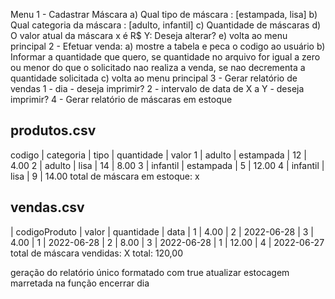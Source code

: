 Menu 
1 - Cadastrar Máscara
    a) Qual tipo de máscara :  [estampada, lisa]
    b) Qual categoria da máscara : [adulto, infantil]
    c) Quantidade de máscaras
    d) O valor atual da máscara x é R$ Y: Deseja alterar? 
    e) volta ao menu principal
2 - Efetuar venda:
    a) mostre a tabela e peca o codigo ao usuário
    b) Informar a quantidade que quero, se quantidade no arquivo for igual a zero ou menor do que o solicitado nao realiza a venda, se nao decrementa a quantidade solicitada
    c) volta ao menu principal
3 - Gerar relatório de vendas
    1 - dia
        - deseja imprimir? 
    2 - intervalo de data de X a Y
         - deseja imprimir? 
4 - Gerar relatório de máscaras em estoque

produtos.csv
----------------------------------------------------------
codigo | categoria | tipo      | quantidade | valor
   1   | adulto    | estampada |     12     | 4.00
   2   | adulto    | lisa      |     14     | 8.00
   3   | infantil  | estampada |     5      | 12.00
   4   | infantil  | lisa      |     9      | 14.00
total de máscara em estoque: x

vendas.csv
----------------------------------------------------------
| codigoProduto | valor  | quantidade | data
|       1       | 4.00   |      2     | 2022-06-28
|       3       | 4.00   |      1     | 2022-06-28
|       2       | 8.00   |      3     | 2022-06-28
|       1       | 12.00  |      4     | 2022-06-27
total de máscara vendidas: X
total: 120,00


geração do relatório único formatado com true 
atualizar estocagem marretada na função encerrar dia
